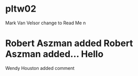 # pltw02
Mark Van Velsor change to Read Me
n

Robert Aszman added Robert Aszman added...
Hello
=======
Wendy Houston added comment


